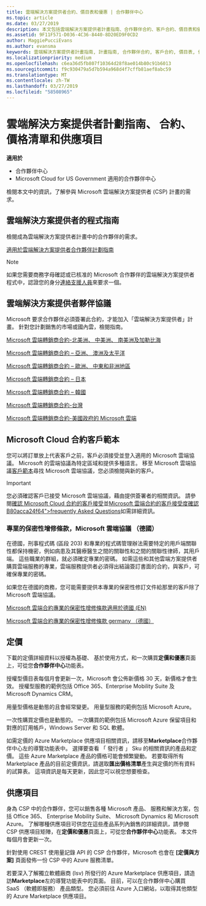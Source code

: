 ```yaml
---
title: 雲端解決方案提供者合約、價目表和優惠 | 合作夥伴中心
ms.topic: article
ms.date: 03/27/2019
description: 本文包括雲端解決方案提供者計畫指南、合作夥伴合約、客戶合約、價目表和優惠連結。
ms.assetid: 9F11F571-D036-4C36-8440-8D20ED9F0CD2
author: MaggiePucciEvans
ms.author: evansma
keywords: 雲端解決方案提供者計畫指南, 計畫指南, 合作夥伴合約, 客戶合約, 價目表, 優惠
ms.localizationpriority: medium
ms.openlocfilehash: c6ea36d5fb807f10364d28f8ae014b80c91b6013
ms.sourcegitcommit: f9c930479a5d7b594a968d4f7cffb81aef8abc59
ms.translationtype: MT
ms.contentlocale: zh-TW
ms.lasthandoff: 03/27/2019
ms.locfileid: "58508965"
---
```

# <a name="cloud-solution-provider-program-guide-agreements-price-lists-and-offers"></a>雲端解決方案提供者計劃指南、 合約、 價格清單和供應項目

**適用於**

-  合作夥伴中心
-  Microsoft Cloud for US Government 適用的合作夥伴中心


檢閱本文中的資訊，了解參與 Microsoft 雲端解決方案提供者 (CSP) 計畫的需求。

## <a name="cloud-solution-provider-program-guide"></a>雲端解決方案提供者的程式指南

檢閱成為雲端解決方案提供者計畫中的合作夥伴的需求。

[適用於雲端解決方案提供者合作夥伴計劃指南](https://go.microsoft.com/fwlink/p/?LinkId=617100)

>[!Note]
>如果您需要商務字母確認或已核准的 Microsoft 合作夥伴的雲端解決方案提供者程式中，認證您的身分[連絡支援人員](https://partner.microsoft.com/pcv/servicerequests/create)來要求一個。

## <a name="cloud-solution-provider-partner-agreement"></a>雲端解決方案提供者夥伴協議

Microsoft 要求合作夥伴必須簽署此合約，才能加入「雲端解決方案提供者」計畫。 針對您計劃銷售的市場或國內雲，檢閱指南。

[Microsoft 雲端轉銷商合約-北美洲、 中美洲、 南美洲及加勒比海](https://download.microsoft.com/download/2/C/8/2C8CAC17-FCE7-4F51-9556-4D77C7022DF5/MCRA2018_AOC_ENG_Sep2018_CR.pdf)

[Microsoft 雲端轉銷商合約 – 亞洲、 澳洲及太平洋](https://download.microsoft.com/download/2/C/8/2C8CAC17-FCE7-4F51-9556-4D77C7022DF5/MCRA2018_APOC_ENG_Mar2019_CR.pdf)

[Microsoft 雲端轉銷商合約 – 歐洲、 中東和非洲地區](https://download.microsoft.com/download/2/C/8/2C8CAC17-FCE7-4F51-9556-4D77C7022DF5/MCRA2018_EOC_ENG_Sep2018_CR.pdf)

[Microsoft 雲端轉銷商合約 – 日本](https://download.microsoft.com/download/2/C/8/2C8CAC17-FCE7-4F51-9556-4D77C7022DF5/MCRA2018_JPN_ENG_Sep2018_CR.pdf)

[Microsoft 雲端轉銷商合約 – 韓國](https://download.microsoft.com/download/2/C/8/2C8CAC17-FCE7-4F51-9556-4D77C7022DF5/MCRA2018_KOR_ENG_Sep2018_CR.pdf)

[Microsoft 雲端轉銷商合約-台灣](https://download.microsoft.com/download/2/C/8/2C8CAC17-FCE7-4F51-9556-4D77C7022DF5/MCRA2018_TAI_ENG_Sep2018_CR.pdf)

[Microsoft 雲端轉銷商合約-美國政府的 Microsoft 雲端](https://download.microsoft.com/download/2/C/8/2C8CAC17-FCE7-4F51-9556-4D77C7022DF5/MCRA2018_AOC_USGCC_ENG_Feb2019_CR.pdf)

## <a name="microsoft-cloud-agreement-customer-templates"></a>Microsoft Cloud 合約客戶範本

您可以將訂單放上代表客戶之前，客戶必須接受並登入適用的 Microsoft 雲端協議。 Microsoft 的雲端協議為特定區域和提供多種語言。 移至 Microsoft 雲端協議[客戶範本](agreements.md)尋找 Microsoft 雲端協議，您必須檢閱與新的客戶。

>[!IMPORTANT]
>您必須確認客戶已接受 Microsoft 雲端協議，藉由提供簽署者的相關資訊。 請參閱[確認 Microsoft Cloud 合約的客戶接受](confirm-consent.md)並[Microsoft 雲端合約的客戶接受度確認 B80acca24f64"&gt;frequently Asked Questions](confirm-consent-faq.md)如需詳細資訊。

### <a name="professional-secrecy-amendment-to-the-microsoft-cloud-agreement-germany"></a>專業的保密性增修條款，Microsoft 雲端協議 （德國）

在德國，刑事程式碼 (區段 203) 和專業的程式碼管理辦法需要特定的用戶端關聯性都保持機密，例如病患及其醫療醫生之間的關聯性和之間的關聯性律師，其用戶端。 這些職業的群組，就必須確定專業的密碼。 如需這些和其他雲端方案提供者購買雲端服務的專業，雲端服務提供者必須得出結論簽訂書面的合約，與客戶，可確保專業的密碼。

如果您在德國的商務，您可能需要提供本專業的保密性修訂文件給那里的客戶除了 Microsoft 雲端協議。

[Microsoft 雲端合約專業的保密性增修條款適用於德國 (EN)](https://go.microsoft.com/fwlink/?linkid=2030827&clcid=0x409)

[Microsoft 雲端合約專業的保密性增修條款 germany （德國）](https://go.microsoft.com/fwlink/?linkid=2030827&clcid=0x407)

## <a name="pricing"></a>定價

下載的定價詳細資料以授權為基礎、 基於使用方式，和一次購買**定價和優惠**頁面上，可從您**合作夥伴中心**功能表。

授權型價目表每個月會更新一次，Microsoft 會公佈新價格 30 天，新價格才會生效。 授權型服務的範例包括 Office 365、Enterprise Mobility Suite 及 Microsoft Dynamics CRM。 

用量型價格是動態的且會經常變更。 用量型服務的範例包括 Microsoft Azure。

一次性購買定價也是動態的。 一次購買的範例包括 Microsoft Azure 保留項目和對應的訂用帳戶，Windows Server 和 SQL 軟體。

如需定價的 Azure Marketplace 供應項目相關資訊，請移至**Marketplace**合作夥伴中心左的導覽功能表中。 選擇要查看 「 發行者 」 Sku 的相關資訊的產品和定價。 這些 Azure Marketplace 產品的價格可能會頻繁變動。 若要取得所有 Marketplace 產品的目前定價資訊，請選取**匯出價格清單**產生與定價的所有資料的試算表。 這項資訊是每天更新，因此您可以視您想要檢查。

## <a name="offers"></a>供應項目

身為 CSP 中的合作夥伴，您可以銷售各種 Microsoft 產品、 服務和解決方案，包括 Office 365、 Enterprise Mobility Suite、 Microsoft Dynamics 和 Microsoft Azure。 了解哪種供應項目可供您在這些產品系列內銷售的詳細資訊，請參閱 CSP 供應項目矩陣，在**定價和優惠**頁面上，可從您**合作夥伴中心**功能表。 本文件每個月會更新一次。

針對使用 CREST 使用量記錄 API 的 CSP 合作夥伴，Microsoft 也會在 **\[定價與方案\]** 頁面發佈一份 CSP 中的 Azure 服務清單。

若要深入了解獨立軟體廠商 (Isv) 所發行的 Azure Marketplace 供應項目，請造訪**Marketplace**左的導覽功能表中的頁面。 目前，可以在合作夥伴中心購買 SaaS （軟體即服務） 產品類型。 您必須前往 Azure 入口網站，以取得其他類型的 Azure Marketplace 供應項目。
